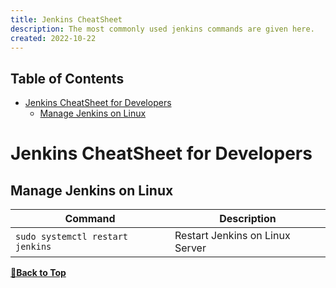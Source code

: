 ```yaml
---
title: Jenkins CheatSheet
description: The most commonly used jenkins commands are given here.
created: 2022-10-22
---
```


## Table of Contents

- [Jenkins CheatSheet for Developers](#docker-cheatsheet-for-developers)
  - [Manage Jenkins on Linux](#manage-jenkins-on-linux) 


# Jenkins CheatSheet for Developers

## Manage Jenkins on Linux 

| Command                                        | Description                              |
| ---------------------------------------------- | ---------------------------------------- |
| `sudo systemctl restart jenkins`               | Restart Jenkins on Linux Server      |

**[🔼Back to Top](#table-of-contents)**
